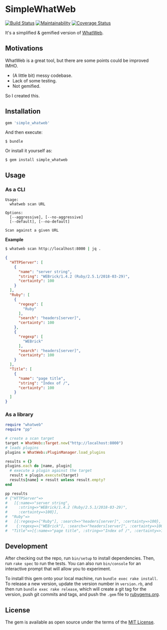 # SimpleWhatWeb

[![Build Status](https://travis-ci.org/ninoseki/SimpleWhatWeb.svg?branch=master)](https://travis-ci.org/ninoseki/SimpleWhatWeb)
[![Maintainability](https://api.codeclimate.com/v1/badges/26ff02f43736a31695d1/maintainability)](https://codeclimate.com/github/ninoseki/SimpleWhatWeb/maintainability)
[![Coverage Status](https://coveralls.io/repos/github/ninoseki/SimpleWhatWeb/badge.svg?branch=master)](https://coveralls.io/github/ninoseki/SimpleWhatWeb?branch=master)

It's a simplified & gemified version of [WhatWeb](https://github.com/urbanadventurer/WhatWeb).

## Motivations

WhatWeb is a great tool, but there are some points could be improved IMHO.

- (A little bit) messy codebase.
- Lack of some testing.
- Not gemified.

So I created this.

## Installation

```ruby
gem 'simple_whatweb'
```

And then execute:

    $ bundle

Or install it yourself as:

    $ gem install simple_whatweb

## Usage

### As a CLI

```
Usage:
  whatweb scan URL

Options:
  [--aggressive], [--no-aggressive]
  [--default], [--no-default]

Scan against a given URL
```

**Example**

```bash
$ whatweb scan http://localhost:8000 | jq .
```

```json
{
  "HTTPServer": [
    {
      "name": "server string",
      "string": "WEBrick/1.4.2 (Ruby/2.5.1/2018-03-29)",
      "certainty": 100
    }
  ],
  "Ruby": [
    {
      "regexp": [
        "Ruby"
      ],
      "search": "headers[server]",
      "certainty": 100
    },
    {
      "regexp": [
        "WEBrick"
      ],
      "search": "headers[server]",
      "certainty": 100
    }
  ],
  "Title": [
    {
      "name": "page title",
      "string": "Index of /",
      "certainty": 100
    }
  ]
}
```

### As a library

```ruby
require "whatweb"
require "pp"

# create a scan target
target = WhatWeb::Target.new("http://localhost:8000")
# loads plugins
plugins = WhatWeb::PluginManager.load_plugins

results = {}
plugins.each do |name, plugin|
  # execute a plugin against the target
  result = plugin.execute(target)
  results[name] = result unless result.empty?
end

pp results
# {"HTTPServer"=>
#   [{:name=>"server string",
#     :string=>"WEBrick/1.4.2 (Ruby/2.5.1/2018-03-29)",
#     :certainty=>100}],
#  "Ruby"=>
#   [{:regexp=>["Ruby"], :search=>"headers[server]", :certainty=>100},
#    {:regexp=>["WEBrick"], :search=>"headers[server]", :certainty=>100}],
#  "Title"=>[{:name=>"page title", :string=>"Index of /", :certainty=>100}]}
```

## Development

After checking out the repo, run `bin/setup` to install dependencies. Then, run `rake spec` to run the tests. You can also run `bin/console` for an interactive prompt that will allow you to experiment.

To install this gem onto your local machine, run `bundle exec rake install`. To release a new version, update the version number in `version.rb`, and then run `bundle exec rake release`, which will create a git tag for the version, push git commits and tags, and push the `.gem` file to [rubygems.org](https://rubygems.org).

## License

The gem is available as open source under the terms of the [MIT License](https://opensource.org/licenses/MIT).
